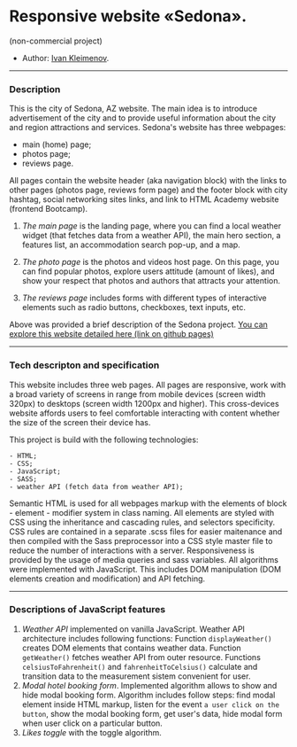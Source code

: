 # Responsive website «Sedona». 
(non-commercial project)

* Author: [Ivan Kleimenov](https://github.com/kleimenov).

---
### Description
This is the city of Sedona, AZ website. The main idea is to introduce advertisement of the city and to provide useful information about the city and region attractions and services. Sedona's website has three webpages:
- main (home) page;
- photos page;
- reviews page.

All pages contain the website header (aka navigation block) with the links to other pages (photos page, reviews form page) and the footer block with city hashtag, social networking sites links, and link to HTML Academy website (frontend Bootcamp).

1) _The main page_ is the landing page, where you can find a local weather widget (that fetches data from a weather API), the main hero section, a features list, an accommodation search pop-up, and a map.

2) _The photo page_ is the photos and videos host page. On this page, you can find popular photos, explore users attitude (amount of likes), and show your respect that photos and authors that attracts your attention. 

3) _The reviews page_ includes forms with different types of interactive elements such as radio buttons, checkboxes, text inputs, etc.

Above was provided a brief description of the Sedona project.
[You can explore this website detailed here (link on github pages)](https://kleimenov.github.io/SEDONA-HTML-CSS-project/source/index.html)

---

### Tech descripton and specification

This website includes three web pages. All pages are responsive, work with a broad variety of screens in range from mobile devices (screen width 320px) to desktops (screen width 1200px and higher). This cross-devices website affords users to feel comfortable interacting with content whether the size of the screen their device has.

This project is build with the following technologies:
```
- HTML;
- CSS;
- JavaScript;
- SASS;
- weather API (fetch data from weather API);
```
Semantic HTML is used for all webpages markup with the elements of block - element - modifier system in class naming. All elements are styled with CSS using the inheritance and cascading rules, and selectors specificity. CSS rules are contained in a separate .scss files for easier maitenance and then compiled with the Sass preprocessor into a CSS style master file to reduce the number of interactions with a server. Responsiveness is provided by the usage of media queries and sass variables.
All algorithms  were implemented with JavaScript. This includes DOM manipulation (DOM elements creation and modification) and API fetching.

---
### Descriptions of JavaScript features 
1) _Weather API_ implemented on vanilla JavaScript. Weather API architecture includes following functions: 
Function `displayWeather()` creates DOM elements that contains weather data. Function `getWeather()` fetches weather API from outer resource. Functions `celsiusToFahrenheit()` and `fahrenheitToCelsius()` calculate and transition data to the measurement sistem convenient for user.
2) _Modal hotel booking form_. Implemented algorithm allows to show and hide modal booking form. Algorithm includes follow steps: find modal element inside HTML markup, listen for the event `a user click on the button`, show the modal booking form, get user's data, hide modal form when user click on a particular button. 
3) _Likes toggle_ with the toggle algorithm.



